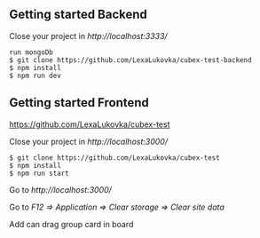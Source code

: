## Getting started Backend
Close your project in *http://localhost:3333/*

    run mongoDb
    $ git clone https://github.com/LexaLukovka/cubex-test-backend
    $ npm install
    $ npm run dev
    
## Getting started Frontend
https://github.com/LexaLukovka/cubex-test

Close your project in *http://localhost:3000/*

    $ git clone https://github.com/LexaLukovka/cubex-test
    $ npm install
    $ npm run start

Go to *http://localhost:3000/*

Go to *F12 => Application => Clear storage => Clear site data*

Add can drag group card in board
